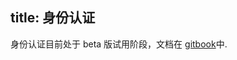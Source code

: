 title: 身份认证
---

身份认证目前处于 beta 版试用阶段，文档在 [gitbook][1]中.

[1]:	https://aoqishen.gitbooks.io/auth/content/